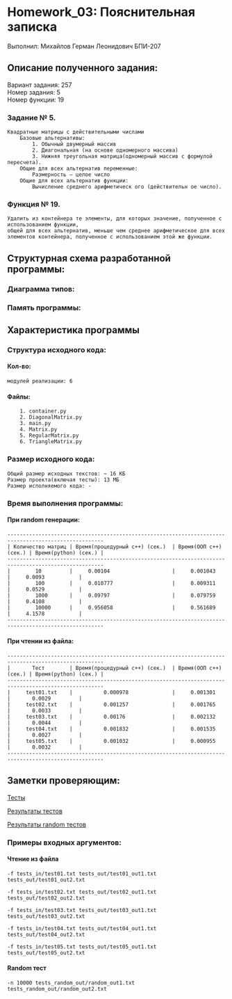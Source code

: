 # Homework_03: Пояснительная записка
Выполнил: Михайлов Герман Леонидович БПИ-207
## Описание полученного задания:
Вариант задания: 257    
Номер задания: 5    
Номер функции: 19
### Задание № 5.
    Квадратные матрицы с действительными числами
        Базовые альтернативы: 
            1. Обычный двумерный массив
            2. Диагональная (на основе одномерного массива)
            3. Нижняя треугольная матрица(одномерный массив с формулой пересчета).
        Общие для всех альтернатив переменные:
            Размерность – целое число
        Общие для всех альтернатив функции:
            Вычисление среднего арифметическ ого (действительн ое число).
### Функция № 19.
    Удалить из контейнера те элементы, для которых значение, полученное с использованием функции,
    общей для всех альтернатив, меньше чем среднее арифметическое для всех элементов контейнера, полученное с использованием этой же функции.
## Структурная схема разработанной программы:
### Диаграмма типов:

### Память программы:

## Характеристика программы
### Структура исходного кода:
#### Кол-во:
    модулей реализации: 6
#### Файлы:
        1. container.py
        2. DiagonalMatrix.py
        3. main.py
        4. Matrix.py
        5. RegularMatrix.py
        6. TriangleMatrix.py
### Размер исходного кода:
    Общий размер исходных текстов: ~ 16 КБ
    Размер проекта(включая тесты): 13 МБ
    Размер исполняемого кода: -
### Время выполнения программы:
#### При random генерации:
    -----------------------------------------------------------------------------------------------------
    | Количество матриц | Время(процедурный c++) (сек.)  | Время(ООП c++) (сек.) | Время(python) (сек.) |
    -----------------------------------------------------------------------------------------------------
    |        10         |     0.00104                    |     0.001043          |     0.0093           |
    |        100        |     0.010777                   |     0.009311          |     0.0529           |
    |        1000       |     0.09797                    |     0.079759          |     0.4108           |
    |        10000      |     0.956058                   |     0.561689          |     4.1578           |
    -----------------------------------------------------------------------------------------------------
#### При чтении из файла:
    -----------------------------------------------------------------------------------------------------
    |       Тест        | Время(процедурный c++) (сек.)  | Время(ООП c++) (сек.) | Время(python) (сек.) |
    -----------------------------------------------------------------------------------------------------
    |     test01.txt    |          0.000978              |     0.001301          |       0.0029         |
    |     test02.txt    |          0.001257              |     0.001765          |       0.0033         |
    |     test03.txt    |          0.00176               |     0.002132          |       0.0044         |
    |     test04.txt    |          0.001832              |     0.001535          |       0.0027         |
    |     test05.txt    |          0.001032              |     0.000955          |       0.0032         |
    -----------------------------------------------------------------------------------------------------
## Заметки проверяющим:
[Тесты](./tests_in/)

[Результаты тестов](./tests_out/)

[Результаты random тестов](./tests_random_out/)
### Примеры входных аргументов:
#### Чтение из файла
    -f tests_in/test01.txt tests_out/test01_out1.txt tests_out/test01_out2.txt

    -f tests_in/test02.txt tests_out/test02_out1.txt tests_out/test02_out2.txt

    -f tests_in/test03.txt tests_out/test03_out1.txt tests_out/test03_out2.txt

    -f tests_in/test04.txt tests_out/test04_out1.txt tests_out/test04_out2.txt

    -f tests_in/test05.txt tests_out/test05_out1.txt tests_out/test05_out2.txt

#### Random тест
    -n 10000 tests_random_out/random_out1.txt tests_random_out/random_out2.txt
